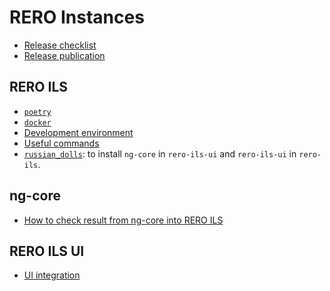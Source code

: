 # RERO Instances

- [Release checklist](release-checklist.md)
- [Release publication](release-publication.md)

## RERO ILS

- [`poetry`](poetry.md)
- [`docker`](docker.md)
- [Development environment](rero-ils/dev_installation.md)
- [Useful commands](useful-commands.md)
- [`russian_dolls`][1]: to install `ng-core` in `rero-ils-ui` and `rero-ils-ui`
  in `rero-ils`.

[1]: https://github.com/rero/rero-ils/blob/dev/scripts/russian_dolls

## ng-core

- [How to check result from ng-core into RERO ILS](ng-core/ng-core-integration.md)

## RERO ILS UI

- [UI integration](rero-ils-ui/ui-integration.md)
